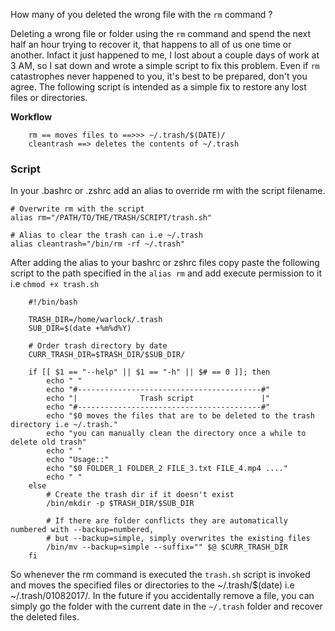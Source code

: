 
How many of you deleted the wrong file with the `rm` command ?

Deleting a wrong file or folder using the `rm` command and spend the next half an hour trying to recover it, that happens to all of us one time or another. Infact it just happened to me, I lost about a couple days of work at 3 AM, so I sat down and wrote a simple script to fix this problem. Even if `rm` catastrophes never happened to you, it's best to be prepared, don't you agree. The following script is intended as a simple fix to restore any lost files or directories.

**Workflow**
```
    rm == moves files to ==>>> ~/.trash/$(DATE)/
    cleantrash ==> deletes the contents of ~/.trash
```
### Script

In your .bashrc or .zshrc add an alias to override rm with the script filename.

```
# Overwrite rm with the script
alias rm="/PATH/TO/THE/TRASH/SCRIPT/trash.sh"

# Alias to clear the trash can i.e ~/.trash
alias cleantrash="/bin/rm -rf ~/.trash"
```

After adding the alias to your bashrc or zshrc files copy paste the following script to the path specified in the `alias rm` and add execute permission to it i.e `chmod +x trash.sh`

```
    #!/bin/bash

    TRASH_DIR=/home/warlock/.trash
    SUB_DIR=$(date +%m%d%Y)

    # Order trash directory by date
    CURR_TRASH_DIR=$TRASH_DIR/$SUB_DIR/

    if [[ $1 == "--help" || $1 == "-h" || $# == 0 ]]; then
        echo " "
        echo "#-----------------------------------------#"
        echo "|              Trash script               |"
        echo "#-----------------------------------------#"
        echo "$0 moves the files that are to be deleted to the trash directory i.e ~/.trash."
        echo "you can manually clean the directory once a while to delete old trash"
        echo " "
        echo "Usage::"
        echo "$0 FOLDER_1 FOLDER_2 FILE_3.txt FILE_4.mp4 ...."
        echo " "
    else
        # Create the trash dir if it doesn't exist
        /bin/mkdir -p $TRASH_DIR/$SUB_DIR

        # If there are folder conflicts they are automatically numbered with --backup=numbered,
        # but --backup=simple, simply overwrites the existing files
        /bin/mv --backup=simple --suffix="" $@ $CURR_TRASH_DIR
    fi

```

So whenever the rm command is executed the `trash.sh` script is invoked and moves the specified files or directories to the ~/.trash/$(date) i.e ~/.trash/01082017/. In the future if you accidentally remove a file, you can simply go the folder with the current date in the `~/.trash` folder and recover the deleted files.

